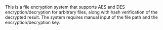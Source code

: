 This is a file encryption system that supports AES and DES encryption/decryption for arbitrary files, along with hash verification of the decrypted result. The system requires manual input of the file path and the encryption/decryption key.
